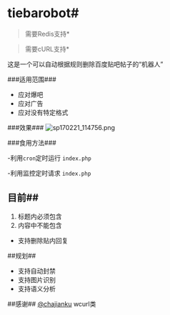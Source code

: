 # tiebarobot#
>需要Redis支持*

>需要cURL支持*

这是一个可以自动根据规则删除百度贴吧帖子的“机器人”

###适用范围###
- 应对爆吧
- 应对广告
- 应对没有特定格式

###效果###
![sp170221_114756.png](https://ooo.0o0.ooo/2017/02/21/58abb8874ed2c.png)

###食用方法###

-利用`cron`定时运行 `index.php`

-利用监控定时请求 `index.php`
## 目前##
1. 标题内必须包含
2. 内容中不能包含
- 支持删除贴内回复


##规划##

- 支持自动封禁
- 支持图片识别
- 支持语义分析

##感谢##
[@chajianku](//kenvix.com) wcurl类
